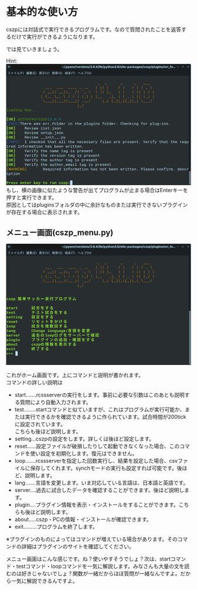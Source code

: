 # 基本的な使い方

cszpには対話式で実行できるプログラムです。なので質問されたことを返答するだけで実行ができるようになります。

では見ていきましょう。

Hint: ![](usage1.png)
もし、横の画像に似たような警告が出てプログラムが止まる場合はEnterキーを押すと実行できます。  
原因としてはpluginsフォルダの中に余計なものまたは実行できないプラグインが存在する場合に表示されます。

## メニュー画面(cszp_menu.py)
![](usage2.png)

これがホーム画面です。上にコマンドと説明が書かれます。  
コマンドの詳しい説明は

* start.......rcssserverの実行をします。事前に必要な引数はこのあとも説明する質問により自動入力されます。
* test........startコマンドと似ていますが、これはプログラムが実行可能か、または実行できるかを確認できるように作られています。試合時間が200tickに設定されています。  
    こちらも後ほど説明します。
* setting...cszpの設定をします。詳しくは後ほど設定します。
* reset......設定ファイルが破損したりして起動できなくなった場合、このコマンドを使い設定を初期化します。復元はできません。
* loop.......rcssserverを指定した回数実行し、結果を設定した場合、csvファイルに保存してくれます。synchモードの実行も設定すれば可能です。後ほど、説明します。
* lang.......言語を変更します。いま対応している言語は、日本語と英語です。
* server....過去に試合したデータを確認することができます。後ほど説明します。
* plugin....プラグイン情報を表示・インストールをすることができます。こちらも後ほど説明します。
* about.....cszp・PCの情報・インストールが確認できます。
* exit.........プログラムを終了します。

※プラグインのものによってはコマンドが増えている場合があります。そのコマンドの詳細はプラグインのサイトを確認してください。

メニュー画面はこんな感じです。ね？使いやすそうでしょ？次は、startコマンド・testコマンド・loopコマンドを一気に解説します。みなさんも大量の文を読むのは好きじゃないでしょ？関数が一緒だからほぼ質問が一緒なんですよ。だから一気に解説できるんですよ。